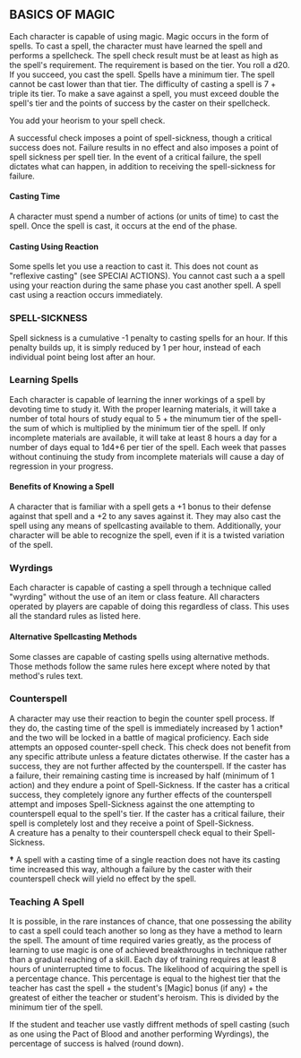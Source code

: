## BASICS OF MAGIC

Each character is capable of using magic. Magic occurs in the form of spells. To cast a spell, the character must have learned the spell and performs a spellcheck. The spell check result must be at least as high as the spell's requirement. The requirement is based on the tier. You roll a d20. If you succeed, you cast the spell. Spells have a minimum tier. The spell cannot be cast lower than that tier. The difficulty of casting a spell is 7 + triple its tier. To make a save against a spell, you must exceed double the spell's tier and the points of success by the caster on their spellcheck.

You add your heorism to your spell check.

A successful check imposes a point of spell-sickness, though a critical success does not. Failure results in no effect and also imposes a point of spell sickness per spell tier. In the event of a critical failure, the spell dictates what can happen, in addition to receiving the spell-sickness for failure.  

#### Casting Time
A character must spend a number of actions (or units of time) to cast the spell. Once the spell is cast, it occurs at the end of the phase.

#### Casting Using Reaction
Some spells let you use a reaction to cast it. This does not count as "reflexive casting" (see SPECIAl ACTIONS). You cannot cast such a a spell using your reaction during the same phase you cast another spell. A spell cast using a reaction occurs immediately.

### SPELL-SICKNESS  
Spell sickness is a cumulative -1 penalty to casting spells for an hour. If this penalty builds up, it is simply reduced by 1 per hour, instead of each individual point being lost after an hour.

### Learning  Spells
Each character is capable of learning the inner workings of a spell by devoting time to study it. With the proper learning materials, it will take a number of total hours of study equal to 5 + the minumum tier of the spell- the sum of which is multiplied by the minimum tier of the spell. If only incomplete materials are available, it will take at least 8 hours a day for a number of days equal to 1d4+6 per tier of the spell. Each week that passes without continuing the study from incomplete materials will cause a day of regression in your progress.

#### Benefits of Knowing a Spell
A character that is familiar with a spell gets a +1 bonus to their defense against that spell and a +2 to any saves against it. They may also cast the spell using any means of spellcasting available to them. Additionally, your character will be able to recognize the spell, even if it is a twisted variation of the spell.

### Wyrdings
Each character is capable of casting a spell through a technique called "wyrding" without the use of an item or class feature. All characters operated by players are capable of doing this regardless of class. This uses all the standard rules as listed here.

#### Alternative Spellcasting Methods
Some classes are capable of casting spells using alternative methods. Those methods follow the same rules here except where noted by that method's rules text.

### Counterspell
A character may use their reaction to begin the counter spell process. If they do, the casting time of the spell is immediately increased by 1 action† and the two will be locked in a battle of magical proficiency. Each side attempts an opposed counter-spell check. This check does not benefit from any specific attribute unless a feature dictates otherwise. If the caster has a success, they are not further affected by the counterspell. If the caster has a failure, their remaining casting time is increased by half (minimum of 1 action) and they endure a point of Spell-Sickness. If the caster has a critical success, they completely ignore any further effects of the counterspell attempt and imposes Spell-Sickness against the one attempting to counterspell equal to the spell's tier. If the caster has a critical failure, their spell is completely lost and they receive a point of Spell-Sickness.  
A creature has a penalty to their counterspell check equal to their Spell-Sickness.

**†** A spell with a casting time of a single reaction does not have its casting time increased this way, although a failure by the caster with their counterspell check will yield no effect by the spell.

### Teaching A Spell
It is possible, in the rare instances of chance, that one possessing the ability to cast a spell could teach another so long as they have a method to learn the spell. The amount of time required varies greatly, as the process of learning to use magic is one of achieved breakthroughs in technique rather than a gradual reaching of a skill. Each day of training requires at least 8 hours of uninterrupted time to focus. The likelihood of acquiring the spell is a percentage chance. This percentage is equal to the highest tier that the teacher has cast the spell + the student's [Magic] bonus (if any) + the greatest of either the teacher or student's heroism. This is divided by the minimum tier of the spell.

If the student and teacher use vastly diffrent methods of spell casting (such as one using the Pact of Blood and another performing Wyrdings), the percentage of success is halved (round down).
